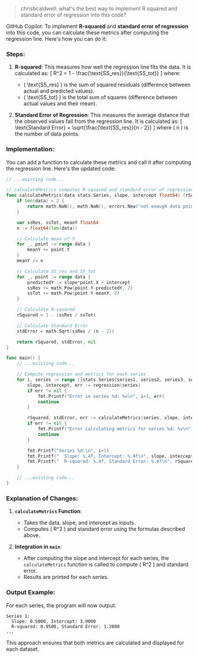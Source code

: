 > chrisbcaldwell: what's the best way to implement R squared and standard error of regression into this code?

GitHub Copilot: To implement **R-squared** and **standard error of regression** into this code, you can calculate these metrics after computing the regression line. Here's how you can do it:

### Steps:
1. **R-squared**: This measures how well the regression line fits the data. It is calculated as:
   \[
   R^2 = 1 - \frac{\text{SS\_res}}{\text{SS\_tot}}
   \]
   where:
   - \( \text{SS\_res} \) is the sum of squared residuals (difference between actual and predicted values).
   - \( \text{SS\_tot} \) is the total sum of squares (difference between actual values and their mean).

2. **Standard Error of Regression**: This measures the average distance that the observed values fall from the regression line. It is calculated as:
   \[
   \text{Standard Error} = \sqrt{\frac{\text{SS\_res}}{n - 2}}
   \]
   where \( n \) is the number of data points.

### Implementation:
You can add a function to calculate these metrics and call it after computing the regression line. Here's the updated code:

```go
// ...existing code...

// calculateMetrics computes R-squared and standard error of regression
func calculateMetrics(data stats.Series, slope, intercept float64) (rSquared float64, stdError float64, err error) {
	if len(data) < 2 {
		return math.NaN(), math.NaN(), errors.New("not enough data points")
	}

	var ssRes, ssTot, meanY float64
	n := float64(len(data))

	// Calculate mean of Y
	for _, point := range data {
		meanY += point.Y
	}
	meanY /= n

	// Calculate SS_res and SS_tot
	for _, point := range data {
		predictedY := slope*point.X + intercept
		ssRes += math.Pow(point.Y-predictedY, 2)
		ssTot += math.Pow(point.Y-meanY, 2)
	}

	// Calculate R-squared
	rSquared = 1 - (ssRes / ssTot)

	// Calculate Standard Error
	stdError = math.Sqrt(ssRes / (n - 2))

	return rSquared, stdError, nil
}

func main() {
	// ...existing code...

	// Compute regression and metrics for each series
	for i, series := range []stats.Series{series1, series2, series3, series4} {
		slope, intercept, err := regression(series)
		if err != nil {
			fmt.Printf("Error in series %d: %v\n", i+1, err)
			continue
		}

		rSquared, stdError, err := calculateMetrics(series, slope, intercept)
		if err != nil {
			fmt.Printf("Error calculating metrics for series %d: %v\n", i+1, err)
			continue
		}

		fmt.Printf("Series %d:\n", i+1)
		fmt.Printf("  Slope: %.4f, Intercept: %.4f\n", slope, intercept)
		fmt.Printf("  R-squared: %.4f, Standard Error: %.4f\n", rSquared, stdError)
	}

	// ...existing code...
}
```

### Explanation of Changes:
1. **`calculateMetrics` Function**:
   - Takes the data, slope, and intercept as inputs.
   - Computes \( R^2 \) and standard error using the formulas described above.

2. **Integration in `main`**:
   - After computing the slope and intercept for each series, the `calculateMetrics` function is called to compute \( R^2 \) and standard error.
   - Results are printed for each series.

### Output Example:
For each series, the program will now output:
```
Series 1:
  Slope: 0.5000, Intercept: 3.0000
  R-squared: 0.9500, Standard Error: 1.2000
...
```

This approach ensures that both metrics are calculated and displayed for each dataset.
